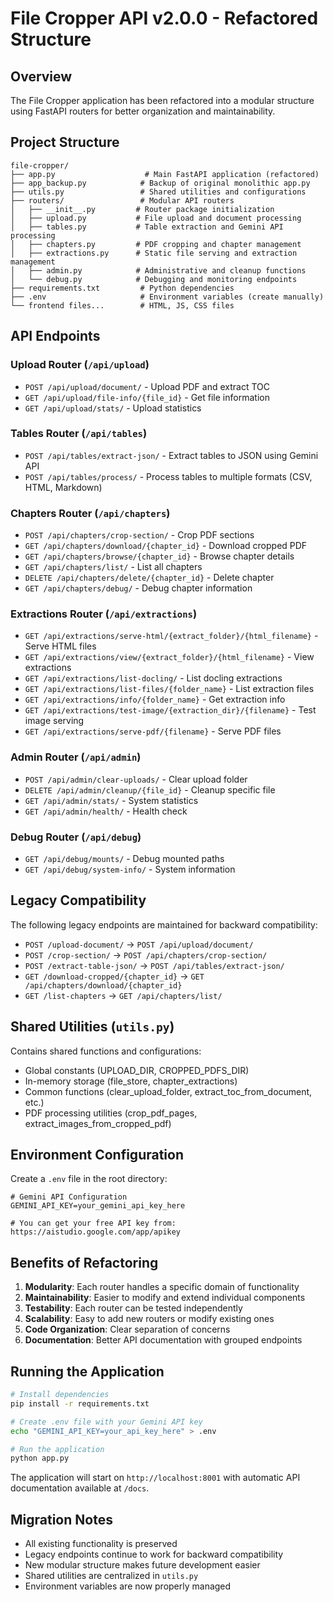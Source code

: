 # File Cropper API v2.0.0 - Refactored Structure

## Overview

The File Cropper application has been refactored into a modular structure using FastAPI routers for better organization and maintainability.

## Project Structure

```
file-cropper/
├── app.py                    # Main FastAPI application (refactored)
├── app_backup.py            # Backup of original monolithic app.py
├── utils.py                 # Shared utilities and configurations
├── routers/                 # Modular API routers
│   ├── __init__.py         # Router package initialization
│   ├── upload.py           # File upload and document processing
│   ├── tables.py           # Table extraction and Gemini API processing
│   ├── chapters.py         # PDF cropping and chapter management
│   ├── extractions.py      # Static file serving and extraction management
│   ├── admin.py            # Administrative and cleanup functions
│   └── debug.py            # Debugging and monitoring endpoints
├── requirements.txt         # Python dependencies
├── .env                     # Environment variables (create manually)
└── frontend files...        # HTML, JS, CSS files
```

## API Endpoints

### Upload Router (`/api/upload`)
- `POST /api/upload/document/` - Upload PDF and extract TOC
- `GET /api/upload/file-info/{file_id}` - Get file information
- `GET /api/upload/stats/` - Upload statistics

### Tables Router (`/api/tables`)
- `POST /api/tables/extract-json/` - Extract tables to JSON using Gemini API
- `POST /api/tables/process/` - Process tables to multiple formats (CSV, HTML, Markdown)

### Chapters Router (`/api/chapters`)
- `POST /api/chapters/crop-section/` - Crop PDF sections
- `GET /api/chapters/download/{chapter_id}` - Download cropped PDF
- `GET /api/chapters/browse/{chapter_id}` - Browse chapter details
- `GET /api/chapters/list/` - List all chapters
- `DELETE /api/chapters/delete/{chapter_id}` - Delete chapter
- `GET /api/chapters/debug/` - Debug chapter information

### Extractions Router (`/api/extractions`)
- `GET /api/extractions/serve-html/{extract_folder}/{html_filename}` - Serve HTML files
- `GET /api/extractions/view/{extract_folder}/{html_filename}` - View extractions
- `GET /api/extractions/list-docling/` - List docling extractions
- `GET /api/extractions/list-files/{folder_name}` - List extraction files
- `GET /api/extractions/info/{folder_name}` - Get extraction info
- `GET /api/extractions/test-image/{extraction_dir}/{filename}` - Test image serving
- `GET /api/extractions/serve-pdf/{filename}` - Serve PDF files

### Admin Router (`/api/admin`)
- `POST /api/admin/clear-uploads/` - Clear upload folder
- `DELETE /api/admin/cleanup/{file_id}` - Cleanup specific file
- `GET /api/admin/stats/` - System statistics
- `GET /api/admin/health/` - Health check

### Debug Router (`/api/debug`)
- `GET /api/debug/mounts/` - Debug mounted paths
- `GET /api/debug/system-info/` - System information

## Legacy Compatibility

The following legacy endpoints are maintained for backward compatibility:
- `POST /upload-document/` → `POST /api/upload/document/`
- `POST /crop-section/` → `POST /api/chapters/crop-section/`
- `POST /extract-table-json/` → `POST /api/tables/extract-json/`
- `GET /download-cropped/{chapter_id}` → `GET /api/chapters/download/{chapter_id}`
- `GET /list-chapters` → `GET /api/chapters/list/`

## Shared Utilities (`utils.py`)

Contains shared functions and configurations:
- Global constants (UPLOAD_DIR, CROPPED_PDFS_DIR)
- In-memory storage (file_store, chapter_extractions)
- Common functions (clear_upload_folder, extract_toc_from_document, etc.)
- PDF processing utilities (crop_pdf_pages, extract_images_from_cropped_pdf)

## Environment Configuration

Create a `.env` file in the root directory:
```env
# Gemini API Configuration
GEMINI_API_KEY=your_gemini_api_key_here

# You can get your free API key from: https://aistudio.google.com/app/apikey
```

## Benefits of Refactoring

1. **Modularity**: Each router handles a specific domain of functionality
2. **Maintainability**: Easier to modify and extend individual components
3. **Testability**: Each router can be tested independently
4. **Scalability**: Easy to add new routers or modify existing ones
5. **Code Organization**: Clear separation of concerns
6. **Documentation**: Better API documentation with grouped endpoints

## Running the Application

```bash
# Install dependencies
pip install -r requirements.txt

# Create .env file with your Gemini API key
echo "GEMINI_API_KEY=your_api_key_here" > .env

# Run the application
python app.py
```

The application will start on `http://localhost:8001` with automatic API documentation available at `/docs`.

## Migration Notes

- All existing functionality is preserved
- Legacy endpoints continue to work for backward compatibility
- New modular structure makes future development easier
- Shared utilities are centralized in `utils.py`
- Environment variables are now properly managed 